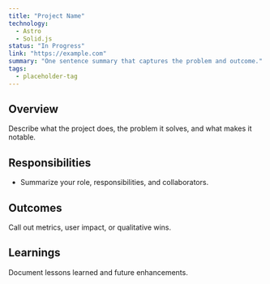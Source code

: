 ```yaml
---
title: "Project Name"
technology:
  - Astro
  - Solid.js
status: "In Progress"
link: "https://example.com"
summary: "One sentence summary that captures the problem and outcome."
tags:
  - placeholder-tag
---
```


## Overview

Describe what the project does, the problem it solves, and what makes it notable.

## Responsibilities

- Summarize your role, responsibilities, and collaborators.

## Outcomes

Call out metrics, user impact, or qualitative wins.

## Learnings

Document lessons learned and future enhancements.
